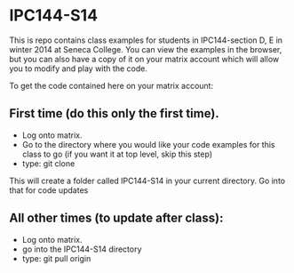 IPC144-S14
==========

This is repo contains class examples for students in IPC144-section D, E in winter 2014 at Seneca College.  You can view the examples in the browser, but you can also have a copy of it on your matrix account which will allow you to modify and play with the code.

To get the code contained here on your matrix account:

First time (do this only the first time).  
----------------------------------------

* Log onto matrix.
* Go to the directory where you would like your code examples for this class to go (if you want it at top level, skip this step)
* type: git clone 

This will create a folder called IPC144-S14 in your current directory.  Go into that for code updates

All other times (to update after class):
----------------

* Log onto matrix.
* go into the IPC144-S14 directory
* type: git pull origin

